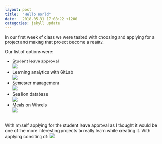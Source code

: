 ```yaml
---
layout: post
title:  "Hello World"
date:   2018-05-31 17:08:22 +1200
categories: jekyll update
---
```

<p>
In our first week of class we were tasked with choosing and applying for a project and making that project become a reality.
</p>
<p>
Our list of options were:
</p>
<ul>
<li>Student leave approval <br>
 <img src="http://prntscr.com/jowfop"></li>
<li>Learning analytics with GitLab <br>
 <img src="https://prnt.sc/jowgh1"></li>
<li>Semester management <br>
 <img src="C:\Users\Example\CommunistCactus.github.io\images\jowgua.png"></li>
<li>Sea lion database <br>
  <img src="https://prnt.sc/jowhaa"></li>
<li>Meals on Wheels <br>
  <img src="https://prnt.sc/jowhtk"></li>
</ul>
  <br>
 With myself applying for the student leave approval as I thought it would be one of the more interesting projects to really learn while creating it.
 With applying consiting of:
 <img src="https://prnt.sc/jowivk">